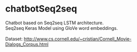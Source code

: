 # chatbotSeq2seq
Chatbot based on Seq2seq LSTM architecture. <br />
Seq2seq Keras Model using GloVe word embeddings. <br /><br />
Dataset: http://www.cs.cornell.edu/~cristian/Cornell_Movie-Dialogs_Corpus.html <br />
